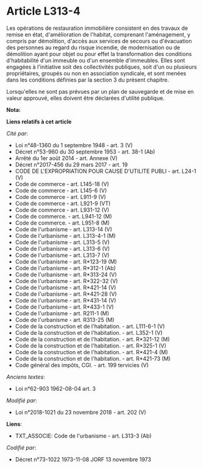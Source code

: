 # Article L313-4

Les opérations de restauration immobilière consistent en des travaux de remise en état, d'amélioration de l'habitat,
comprenant l'aménagement, y compris par démolition, d'accès aux services de secours ou d'évacuation des personnes au regard
du risque incendie, de modernisation ou de démolition ayant pour objet ou pour effet la transformation des conditions
d'habitabilité d'un immeuble ou d'un ensemble d'immeubles. Elles sont engagées à l'initiative soit des collectivités
publiques, soit d'un ou plusieurs propriétaires, groupés ou non en association syndicale, et sont menées dans les conditions
définies par la section 3 du présent chapitre.

Lorsqu'elles ne sont pas prévues par un plan de sauvegarde et de mise en valeur approuvé, elles doivent être déclarées
d'utilité publique.

**Nota:**



**Liens relatifs à cet article**

_Cité par_:

  - Loi n°48-1360 du 1 septembre 1948 - art. 3 (V)
  - Décret n°53-960 du 30 septembre 1953 - art. 38-1 (Ab)
  - Arrêté du 1er août 2014 - art. Annexe (V)
  - Décret n°2017-456 du 29 mars 2017 - art. 19
  - CODE DE L'EXPROPRIATION POUR CAUSE D'UTILITE PUBLI - art. L24-1 (V)
  - Code de commerce - art. L145-18 (V)
  - Code de commerce - art. L145-6 (V)
  - Code de commerce - art. L911-9 (V)
  - Code de commerce - art. L921-9 (VT)
  - Code de commerce - art. L931-12 (V)
  - Code de commerce. - art. L941-12 (M)
  - Code de commerce. - art. L951-8 (M)
  - Code de l'urbanisme - art. L313-14 (V)
  - Code de l'urbanisme - art. L313-4-1 (M)
  - Code de l'urbanisme - art. L313-5 (V)
  - Code de l'urbanisme - art. L313-6 (V)
  - Code de l'urbanisme - art. L313-7 (V)
  - Code de l'urbanisme - art. R*123-19 (M)
  - Code de l'urbanisme - art. R*312-1 (Ab)
  - Code de l'urbanisme - art. R*313-24 (V)
  - Code de l'urbanisme - art. R*322-32 (V)
  - Code de l'urbanisme - art. R*421-14 (V)
  - Code de l'urbanisme - art. R*421-28 (V)
  - Code de l'urbanisme - art. R*431-14 (V)
  - Code de l'urbanisme - art. R*433-1 (V)
  - Code de l'urbanisme - art. R211-1 (M)
  - Code de l'urbanisme - art. R313-25 (M)
  - Code de la construction et de l'habitation. - art. L111-6-1 (V)
  - Code de la construction et de l'habitation. - art. L352-1 (V)
  - Code de la construction et de l'habitation. - art. R*321-12 (M)
  - Code de la construction et de l'habitation. - art. R*325-1 (V)
  - Code de la construction et de l'habitation. - art. R*421-4 (M)
  - Code de la construction et de l'habitation. - art. R*421-73 (M)
  - Code général des impôts, CGI. - art. 199 tervicies (V)

_Anciens textes_:

  - Loi n°62-903 1962-08-04 art. 3

_Modifié par_:

  - Loi n°2018-1021 du 23 novembre 2018 - art. 202 (V)

**Liens**:

  - TXT_ASSOCIE: Code de l'urbanisme - art. L313-3 (Ab)

_Codifié par_:

  - Décret n°73-1022 1973-11-08 JORF 13 novembre 1973
